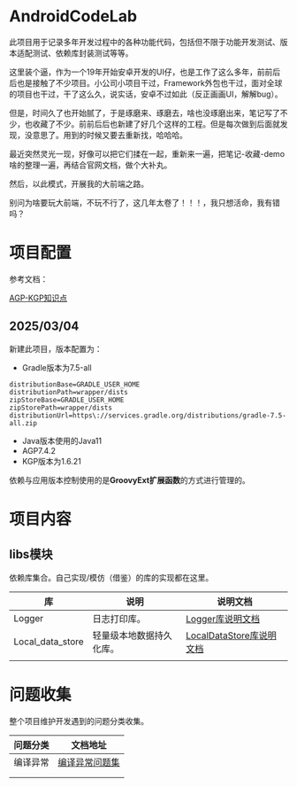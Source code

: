 # AndroidCodeLab
此项目用于记录多年开发过程中的各种功能代码，包括但不限于功能开发测试、版本适配测试、依赖库封装测试等等。

这里装个逼，作为一个19年开始安卓开发的UI仔，也是工作了这么多年，前前后后也是接触了不少项目。小公司小项目干过，Framework外包也干过，面对全球的项目也干过，干了这么久，说实话，安卓不过如此（反正画画UI，解解bug）。

但是，时间久了也开始腻了，于是琢磨来、琢磨去，啥也没琢磨出来，笔记写了不少，也收藏了不少。前前后后也新建了好几个这样的工程。但是每次做到后面就发现，没意思了。用到的时候又要去重新找，哈哈哈。

最近突然灵光一现，好像可以把它们揉在一起，重新来一遍，把笔记-收藏-demo啥的整理一遍，再结合官网文档，做个大补丸。

然后，以此模式，开展我的大前端之路。

别问为啥要玩大前端，不玩不行了，这几年太卷了！！！，我只想活命，我有错吗？



# 项目配置

参考文档：

[AGP-KGP知识点](./doc/gradle/agp/AGP-KGP知识点.md)



## 2025/03/04
新建此项目，版本配置为：

- Gradle版本为7.5-all

```
distributionBase=GRADLE_USER_HOME
distributionPath=wrapper/dists
zipStoreBase=GRADLE_USER_HOME
zipStorePath=wrapper/dists
distributionUrl=https\://services.gradle.org/distributions/gradle-7.5-all.zip
```

- Java版本使用的Java11
- AGP7.4.2
- KGP版本为1.6.21



依赖与应用版本控制使用的是**GroovyExt扩展函数**的方式进行管理的。



# 项目内容



## libs模块

依赖库集合。自己实现/模仿（借鉴）的库的实现都在这里。

| 库               | 说明                     | 说明文档                                                     |
| ---------------- | ------------------------ | ------------------------------------------------------------ |
| Logger           | 日志打印库。             | [Logger库说明文档](./doc/libs/logger/Logger库说明文档.md)    |
| Local_data_store | 轻量级本地数据持久化库。 | [LocalDataStore库说明文档](./doc/libs/local_data_store/LocalDataStore库说明文档.md) |
|                  |                          |                                                              |





# 问题收集

整个项目维护开发遇到的问题分类收集。

| 问题分类 | 文档地址                                             |
| -------- | ---------------------------------------------------- |
| 编译异常 | [编译异常问题集](./doc/gradle/agp/编译异常问题集.md) |
|          |                                                      |
|          |                                                      |

